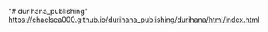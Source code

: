 "# durihana_publishing" 
https://chaelsea000.github.io/durihana_publishing/durihana/html/index.html
